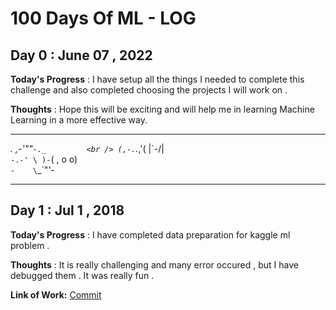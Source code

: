 # 100 Days Of ML - LOG

## Day 0 : June 07 , 2022
 
**Today's Progress** : I have setup all the things I needed to complete this challenge and also completed choosing the projects I will work on .

**Thoughts** : Hope this will be exciting and will help me in learning Machine Learning in a more effective way.

***

 _._     _,-'""`-._         <br />
(,-.`._,'(       |\`-/|     <br />
    `-.-' \ )-`( , o o)     <br />
          `-    \`_`"'-     <br />

***

## Day 1 : Jul 1 , 2018

**Today's Progress** : I have completed data preparation for kaggle ml problem .

**Thoughts** : It is really challenging and many error occured , but I have debugged them . It was really fun .


**Link of Work:**   [Commit](https://github.com/LordSomen/100DaysOfML/commit/a09148256d1561f5f9e5544ff3f64aacf0d24f43)